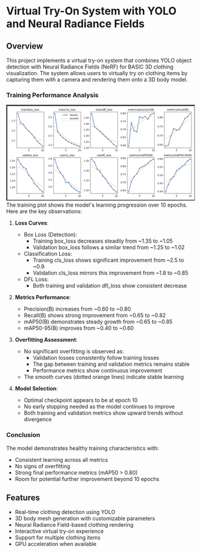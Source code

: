 # Virtual Try-On System with YOLO and Neural Radiance Fields

## Overview
This project implements a virtual try-on system that combines YOLO object detection with Neural Radiance Fields (NeRF) for BASIC 3D clothing visualization. The system allows users to virtually try on clothing items by capturing them with a camera and rendering them onto a 3D body model.

### Training Performance Analysis
![Model Training Plot](metrics.png)
The training plot shows the model's learning progression over 10 epochs. Here are the key observations:

1. **Loss Curves**:
   - Box Loss (Detection):
     * Training box_loss decreases steadily from ~1.35 to ~1.05
     * Validation box_loss follows a similar trend from ~1.25 to ~1.02
   - Classification Loss:
     * Training cls_loss shows significant improvement from ~2.5 to ~0.9
     * Validation cls_loss mirrors this improvement from ~1.8 to ~0.85
   - DFL Loss:
     * Both training and validation dfl_loss show consistent decrease

2. **Metrics Performance**:
   - Precision(B) increases from ~0.60 to ~0.80
   - Recall(B) shows strong improvement from ~0.65 to ~0.82
   - mAP50(B) demonstrates steady growth from ~0.65 to ~0.85
   - mAP50-95(B) improves from ~0.40 to ~0.60

3. **Overfitting Assessment**:
   - No significant overfitting is observed as:
     * Validation losses consistently follow training losses
     * The gap between training and validation metrics remains stable
     * Performance metrics show continuous improvement
   - The smooth curves (dotted orange lines) indicate stable learning

4. **Model Selection**:
   - Optimal checkpoint appears to be at epoch 10
   - No early stopping needed as the model continues to improve
   - Both training and validation metrics show upward trends without divergence

### Conclusion
The model demonstrates healthy training characteristics with:
- Consistent learning across all metrics
- No signs of overfitting
- Strong final performance metrics (mAP50 > 0.80)
- Room for potential further improvement beyond 10 epochs

## Features
- Real-time clothing detection using YOLO
- 3D body mesh generation with customizable parameters
- Neural Radiance Field-based clothing rendering
- Interactive virtual try-on experience
- Support for multiple clothing items
- GPU acceleration when available

